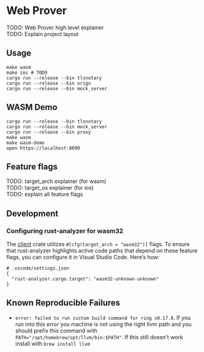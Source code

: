 # Web Prover

TODO: Web Prover high level explainer  
TODO: Explain project layout  

## Usage

```
make wasm
make ios # TODO
cargo run --release --bin tlsnotary
cargo run --release --bin origo
cargo run --release --bin mock_server
```

## WASM Demo

```
cargo run --release --bin tlsnotary
cargo run --release --bin mock_server
cargo run --release --bin proxy
make wasm
make wasm-demo
open https://localhost:8090
```

## Feature flags

TODO: target_arch explainer (for wasm)  
TODO: target_os explainer (for ios)  
TODO: explain all feature flags  


## Development

### Configuring rust-analyzer for wasm32

The [client](./client/) crate utilizes `#[cfg(target_arch = "wasm32")]` flags. To ensure that rust-analyzer highlights active code paths that depend on these feature flags, you can configure it in Visual Studio Code. Here’s how:

```
# .vscode/settings.json
{
  "rust-analyzer.cargo.target": "wasm32-unknown-unknown"
}
```

## Known Reproducible Failures

- `error: failed to run custom build command for ring v0.17.8`. If you run into this error you machine is not using the right llvm path and you should prefix this command with `PATH="/opt/homebrew/opt/llvm/bin:$PATH"`. If this still doesn't work install with `brew install llvm`
